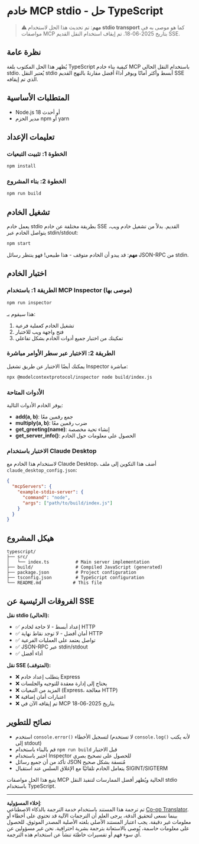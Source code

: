 <!--
CO_OP_TRANSLATOR_METADATA:
{
  "original_hash": "9d799c4a30a8383e0a74af9153262972",
  "translation_date": "2025-08-26T20:05:36+00:00",
  "source_file": "03-GettingStarted/05-stdio-server/solution/typescript/README.md",
  "language_code": "ar"
}
-->
# خادم MCP stdio - حل TypeScript

> **⚠️ مهم**: تم تحديث هذا الحل لاستخدام **stdio transport** كما هو موصى به في مواصفات MCP بتاريخ 2025-06-18. تم إيقاف استخدام النقل القديم SSE.

## نظرة عامة

يُظهر هذا الحل المكتوب بلغة TypeScript كيفية بناء خادم MCP باستخدام النقل الحالي stdio. يُعتبر النقل stdio أبسط وأكثر أمانًا ويوفر أداءً أفضل مقارنةً بالنهج القديم SSE الذي تم إيقافه.

## المتطلبات الأساسية

- Node.js 18 أو أحدث
- مدير الحزم npm أو yarn

## تعليمات الإعداد

### الخطوة 1: تثبيت التبعيات

```bash
npm install
```

### الخطوة 2: بناء المشروع

```bash
npm run build
```

## تشغيل الخادم

يعمل خادم stdio بطريقة مختلفة عن خادم SSE القديم. بدلاً من تشغيل خادم ويب، يتواصل الخادم عبر stdin/stdout:

```bash
npm start
```

**مهم**: قد يبدو أن الخادم متوقف - هذا طبيعي! فهو ينتظر رسائل JSON-RPC من stdin.

## اختبار الخادم

### الطريقة 1: باستخدام MCP Inspector (موصى بها)

```bash
npm run inspector
```

هذا سيقوم بـ:
1. تشغيل الخادم كعملية فرعية
2. فتح واجهة ويب للاختبار
3. تمكينك من اختبار جميع أدوات الخادم بشكل تفاعلي

### الطريقة 2: الاختبار عبر سطر الأوامر مباشرة

يمكنك أيضًا الاختبار عن طريق تشغيل Inspector مباشرة:

```bash
npx @modelcontextprotocol/inspector node build/index.js
```

### الأدوات المتاحة

يوفر الخادم الأدوات التالية:

- **add(a, b)**: جمع رقمين معًا
- **multiply(a, b)**: ضرب رقمين معًا  
- **get_greeting(name)**: إنشاء تحية مخصصة
- **get_server_info()**: الحصول على معلومات حول الخادم

### الاختبار باستخدام Claude Desktop

لاستخدام هذا الخادم مع Claude Desktop، أضف هذا التكوين إلى ملف `claude_desktop_config.json`:

```json
{
  "mcpServers": {
    "example-stdio-server": {
      "command": "node",
      "args": ["path/to/build/index.js"]
    }
  }
}
```

## هيكل المشروع

```
typescript/
├── src/
│   └── index.ts          # Main server implementation
├── build/                # Compiled JavaScript (generated)
├── package.json          # Project configuration
├── tsconfig.json         # TypeScript configuration
└── README.md            # This file
```

## الفروقات الرئيسية عن SSE

**نقل stdio (الحالي):**
- ✅ إعداد أبسط - لا حاجة لخادم HTTP
- ✅ أمان أفضل - لا توجد نقاط نهاية HTTP
- ✅ تواصل يعتمد على العمليات الفرعية
- ✅ JSON-RPC عبر stdin/stdout
- ✅ أداء أفضل

**نقل SSE (المتوقف):**
- ❌ يتطلب إعداد خادم Express
- ❌ يحتاج إلى إدارة معقدة للتوجيه والجلسات
- ❌ المزيد من التبعيات (Express، معالجة HTTP)
- ❌ اعتبارات أمان إضافية
- ❌ تم إيقافه الآن في MCP بتاريخ 2025-06-18

## نصائح للتطوير

- استخدم `console.error()` لتسجيل الأخطاء (لا تستخدم `console.log()` لأنه يكتب إلى stdout)
- قم بالبناء باستخدام `npm run build` قبل الاختبار
- اختبر باستخدام Inspector للحصول على تصحيح بصري
- تأكد من أن جميع رسائل JSON مُنسقة بشكل صحيح
- يتعامل الخادم تلقائيًا مع الإغلاق السلس عند استقبال SIGINT/SIGTERM

يتبع هذا الحل مواصفات MCP الحالية ويُظهر أفضل الممارسات لتنفيذ النقل stdio باستخدام TypeScript.

---

**إخلاء المسؤولية**:  
تم ترجمة هذا المستند باستخدام خدمة الترجمة بالذكاء الاصطناعي [Co-op Translator](https://github.com/Azure/co-op-translator). بينما نسعى لتحقيق الدقة، يرجى العلم أن الترجمات الآلية قد تحتوي على أخطاء أو معلومات غير دقيقة. يجب اعتبار المستند الأصلي بلغته الأصلية المصدر الموثوق. للحصول على معلومات حاسمة، يُوصى بالاستعانة بترجمة بشرية احترافية. نحن غير مسؤولين عن أي سوء فهم أو تفسيرات خاطئة تنشأ عن استخدام هذه الترجمة.